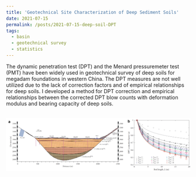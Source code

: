 ```yaml
---
title: 'Geotechnical Site Characterization of Deep Sediment Soils'
date: 2021-07-15
permalink: /posts/2021-07-15-deep-soil-DPT
tags:
  - basin
  - geotechnical survey
  - statistics
---
```


The dynamic penetration test (DPT) and the Menard pressuremeter test (PMT) have been widely used in geotechnical survey of deep soils for megadam foundations in western China. The DPT measures are not well utilized due to the lack of correction factors and of empirical relationships for deep soils. I developed a method for DPT correction and empirical relationships between the corrected DPT blow counts with deformation modulus and bearing capacity of deep soils.

<br/><img src='/images/deep-soil-DPT.png'>